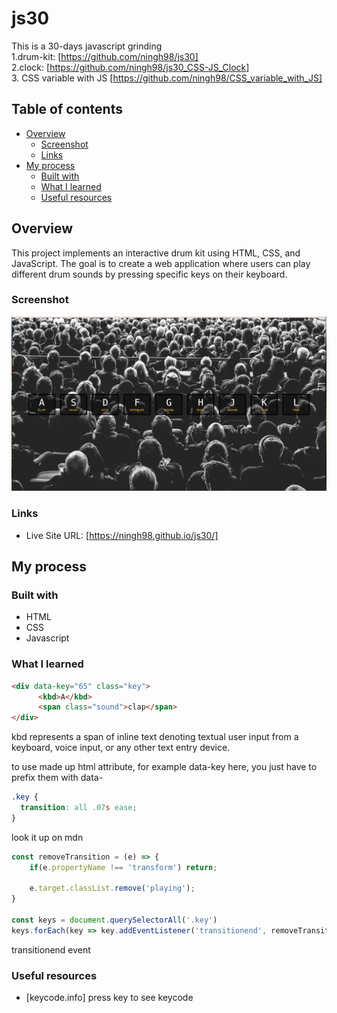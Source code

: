 # js30

This is a 30-days javascript grinding  
1.drum-kit: [https://github.com/ningh98/js30]  
2.clock: [https://github.com/ningh98/js30_CSS-JS_Clock]  
3. CSS variable with JS [https://github.com/ningh98/CSS_variable_with_JS]

## Table of contents

- [Overview](#overview)
  - [Screenshot](#screenshot)
  - [Links](#links)
- [My process](#my-process)
  - [Built with](#built-with)
  - [What I learned](#what-i-learned)
  - [Useful resources](#useful-resources)


## Overview

This project implements an interactive drum kit using HTML, CSS, and JavaScript. The goal is to create a web application where users can play different drum sounds by pressing specific keys on their keyboard.

### Screenshot

![](./screenshot.png)

### Links

- Live Site URL: [https://ningh98.github.io/js30/]

## My process

### Built with

- HTML
- CSS
- Javascript



### What I learned


```html
<div data-key="65" class="key">
      <kbd>A</kbd>
      <span class="sound">clap</span>
</div>
```
kbd represents a span of inline text denoting textual user input from a keyboard, voice input, or any other text entry device.

to use made up html attribute, for example data-key here, you just have to prefix them with data-

```css
.key {
  transition: all .07s ease;
}
```
look it up on mdn

```js
const removeTransition = (e) => {
    if(e.propertyName !== 'transform') return; 
    
    e.target.classList.remove('playing');
}

const keys = document.querySelectorAll('.key')
keys.forEach(key => key.addEventListener('transitionend', removeTransition))
```
transitionend event



### Useful resources

- [keycode.info]    press key to see keycode

